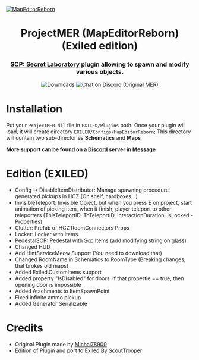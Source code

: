

[![MapEditorReborn](https://i.imgur.com/CeemJnt.png)](https://discord.gg/JwAfeSd79u)

<h1 align="center">ProjectMER (MapEditorReborn) (Exiled edition)</h1>
<h3 align="center"><a href="https://store.steampowered.com/app/700330/SCP_Secret_Laboratory/">SCP: Secret Laboratory</a> plugin allowing to spawn and modify various objects.</h3>
<div align="center">
    
<img src="https://img.shields.io/github/downloads/ScoutTrooper2/ProjectMER-Exiled/total?style=for-the-badge&logo=github" alt="Downloads">
<a href="https://discord.gg/JwAfeSd79u">
    <img src="https://img.shields.io/discord/947849283514814486?style=for-the-badge&logo=discord" alt="Chat on Discord (Original MER)">
</a>    

</div>

# Installation 
Put your `ProjectMER.dll` file in `EXILED/Plugins` path.
Once your plugin will load, it will create directory `EXILED/Configs/MapEditorReborn`; This directory will contain two sub-directories **Schematics** and **Maps**

**More support can be found on a [Discord](https://discord.gg/JwAfeSd79u) server in [Message](https://discord.com/channels/947849283514814486/1378677763099197500)**

# Edition (EXILED)
- Config -> DisableItemDistributor: Manage spawning procedure generated pickups in HCZ (On shelf, cardboxes...)
- InvisibleTeleport: Invisible Object, but when you press E on project, start animation of picking item, when it finish, player teleport to other teleporters (ThisTeleportID, ToTeleportID, InteractionDuration, IsLocked - Properties)
- Clutter: Prefab of HCZ RoomConnectors Props
- Locker: Locker with items
- PedestalSCP: Pedestal with Scp Items (add modifying string on glass)
- Changed HUD
- Add HintServiceMeow Support (You need to download that)
- Changed RoomName in Schematics to RoomType (Breaking changes, that brokes old maps)
- Added Exiled.CustomItems support
- Added property "IsDisabled" for doors. If that propertie == true, then opening door is impossible
- Added Atachments to ItemSpawnPoint
- Fixed infinite ammo pickup
- Added Generator Serializable


# Credits
- Original Plugin made by [Michal78900](https://github.com/Michal78900)
- Edition of Plugin and port to Exiled By [ScoutTrooper](https://github.com/ScoutTrooper2)
